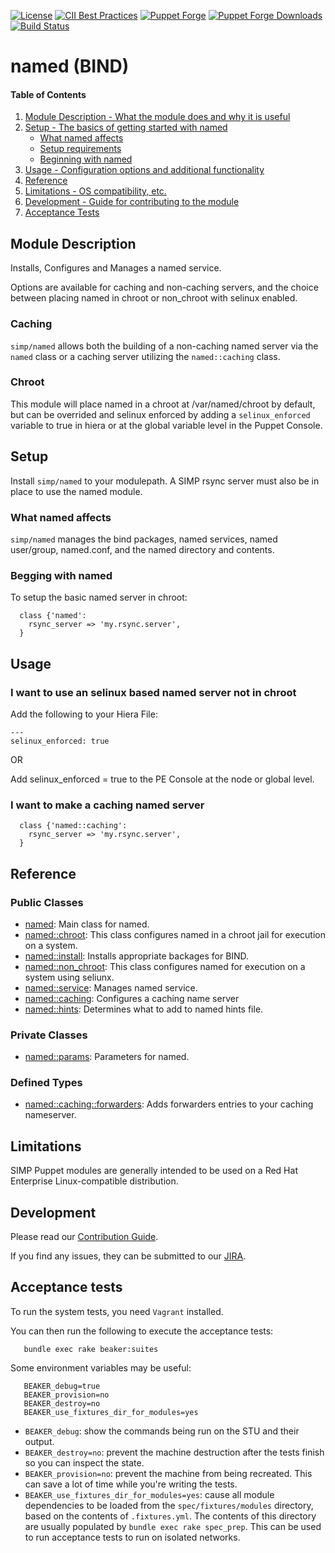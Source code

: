 [![License](https://img.shields.io/:license-apache-blue.svg)](http://www.apache.org/licenses/LICENSE-2.0.html)
[![CII Best Practices](https://bestpractices.coreinfrastructure.org/projects/73/badge)](https://bestpractices.coreinfrastructure.org/projects/73)
[![Puppet Forge](https://img.shields.io/puppetforge/v/simp/named.svg)](https://forge.puppetlabs.com/simp/named)
[![Puppet Forge Downloads](https://img.shields.io/puppetforge/dt/simp/named.svg)](https://forge.puppetlabs.com/simp/named)
[![Build Status](https://travis-ci.org/simp/pupmod-simp-named.svg)](https://travis-ci.org/simp/pupmod-simp-named)

# named (BIND)


#### Table of Contents
1. [Module Description - What the module does and why it is useful](#module-description)
2. [Setup - The basics of getting started with named](#setup)
    * [What named affects](#what-named-affects)
    * [Setup requirements](#setup-requirements)
    * [Beginning with named](#beginning-with-named)
3. [Usage - Configuration options and additional functionality](#usage)
4. [Reference](#reference)
5. [Limitations - OS compatibility, etc.](#limitations)
6. [Development - Guide for contributing to the module](#development)
7. [Acceptance Tests](#acceptance-tests)


## Module Description

Installs, Configures and Manages a named service.

Options are available for caching and non-caching servers, and the choice
between placing named in chroot or non_chroot with selinux enabled.

### Caching

`simp/named` allows both the building of a non-caching named server via the
`named` class or a caching server utilizing the `named::caching` class.

### Chroot

This module will place named in a chroot at /var/named/chroot by default, but
can be overrided and selinux enforced by adding a `selinux_enforced` variable to
true in hiera or at the global variable level in the Puppet Console.

## Setup

Install `simp/named` to your modulepath. A SIMP rsync server must also be in
place to use the named module.

### What named affects

`simp/named` manages the bind packages, named services, named user/group,
named.conf, and the named directory and contents.

### Begging with named

To setup the basic named server in chroot:

```puppet
  class {'named':
    rsync_server => 'my.rsync.server',
  }
```

## Usage

### I want to use an selinux based named server not in chroot

Add the following to your Hiera File:

```
---
selinux_enforced: true
```

OR

Add selinux_enforced = true to the PE Console at the node or global level.

### I want to make a caching named server

```puppet
  class {'named::caching':
    rsync_server => 'my.rsync.server',
  }
```

## Reference

### Public Classes
* [named](https://github.com/simp/pupmod-simp-named/blob/master/manifests/init.pp): Main class for named.
* [named::chroot](https://github.com/simp/pupmod-simp-named/blob/master/manifests/chroot.pp): This class configures named in a chroot jail for execution on a system.
* [named::install](https://github.com/simp/pupmod-simp-named/blob/master/manifests/install.pp): Installs appropriate backages for BIND.
* [named::non_chroot](https://github.com/simp/pupmod-simp-named/blob/master/manifests/non_chroot.pp): This class configures named for execution on a system using seliunx.
* [named::service](https://github.com/simp/pupmod-simp-named/blob/master/manifests/service.pp): Manages named service.
* [named::caching](https://github.com/simp/pupmod-simp-named/blob/master/manifests/caching.pp): Configures a caching name server
* [named::hints](https://github.com/simp/pupmod-simp-named/blob/master/manifests/hints.pp): Determines what to add to named hints file.

### Private Classes
* [named::params](https://github.com/simp/pupmod-simp-named/blob/master/manifests/params.pp): Parameters for named.

### Defined Types
* [named::caching::forwarders](https://github.com/simp/pupmod-simp-named/blob/master/manifests/caching/forwarders.pp): Adds forwarders entries to your caching nameserver.

## Limitations

SIMP Puppet modules are generally intended to be used on a Red Hat Enterprise
Linux-compatible distribution.

## Development

Please read our [Contribution Guide](http://simp-doc.readthedocs.io/en/stable/contributors_guide/index.html).

If you find any issues, they can be submitted to our
[JIRA](https://simp-project.atlassian.net).


## Acceptance tests

To run the system tests, you need `Vagrant` installed.

You can then run the following to execute the acceptance tests:

```shell
   bundle exec rake beaker:suites
```

Some environment variables may be useful:

```shell
   BEAKER_debug=true
   BEAKER_provision=no
   BEAKER_destroy=no
   BEAKER_use_fixtures_dir_for_modules=yes
```

*  ``BEAKER_debug``: show the commands being run on the STU and their output.
*  ``BEAKER_destroy=no``: prevent the machine destruction after the tests
   finish so you can inspect the state.
*  ``BEAKER_provision=no``: prevent the machine from being recreated.  This can
   save a lot of time while you're writing the tests.
*  ``BEAKER_use_fixtures_dir_for_modules=yes``: cause all module dependencies
   to be loaded from the ``spec/fixtures/modules`` directory, based on the
   contents of ``.fixtures.yml``. The contents of this directory are usually
   populated by ``bundle exec rake spec_prep``. This can be used to run
   acceptance tests to run on isolated networks.
